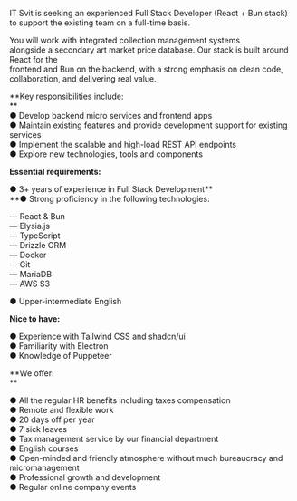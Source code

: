 IT Svit is seeking an experienced Full Stack Developer (React + Bun stack) to
support the existing team on a full-time basis.  
  
You will work with integrated collection management systems  
alongside a secondary art market price database. Our stack is built around
React for the  
frontend and Bun on the backend, with a strong emphasis on clean code,
collaboration, and delivering real value.  
  
**Key responsibilities include:  
**  
● Develop backend micro services and frontend apps  
● Maintain existing features and provide development support for existing
services  
● Implement the scalable and high-load REST API endpoints  
● Explore new technologies, tools and components  
  
**Essential requirements:**

● 3+ years of experience in Full Stack Development**  
**● Strong proficiency in the following technologies:

— React & Bun  
— Elysia.js  
— TypeScript  
— Drizzle ORM  
— Docker  
— Git  
— MariaDB  
— AWS S3

**●** Upper-intermediate English

**Nice to have:**

● Experience with Tailwind CSS and shadcn/ui  
● Familiarity with Electron  
● Knowledge of Puppeteer

**We offer:  
**

● All the regular HR benefits including taxes compensation  
● Remote and flexible work  
● 20 days off per year  
● 7 sick leaves  
● Tax management service by our financial department  
● English courses  
● Open-minded and friendly atmosphere without much bureaucracy and
micromanagement  
● Professional growth and development  
● Regular online company events